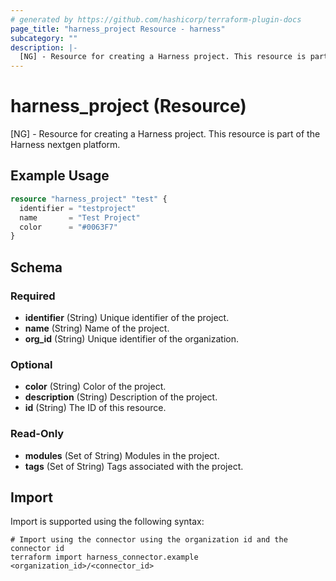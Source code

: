 ```yaml
---
# generated by https://github.com/hashicorp/terraform-plugin-docs
page_title: "harness_project Resource - harness"
subcategory: ""
description: |-
  [NG] - Resource for creating a Harness project. This resource is part of the Harness nextgen platform.
---
```


# harness_project (Resource)

[NG] - Resource for creating a Harness project. This resource is part of the Harness nextgen platform.

## Example Usage

```terraform
resource "harness_project" "test" {
  identifier = "testproject"
  name       = "Test Project"
  color      = "#0063F7"
}
```

<!-- schema generated by tfplugindocs -->
## Schema

### Required

- **identifier** (String) Unique identifier of the project.
- **name** (String) Name of the project.
- **org_id** (String) Unique identifier of the organization.

### Optional

- **color** (String) Color of the project.
- **description** (String) Description of the project.
- **id** (String) The ID of this resource.

### Read-Only

- **modules** (Set of String) Modules in the project.
- **tags** (Set of String) Tags associated with the project.

## Import

Import is supported using the following syntax:

```shell
# Import using the connector using the organization id and the connector id
terraform import harness_connector.example <organization_id>/<connector_id>
```
